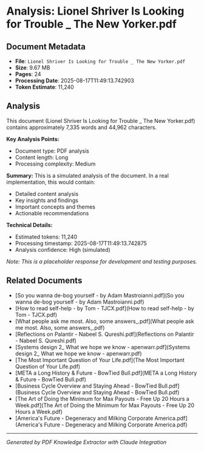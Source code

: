 # Analysis: Lionel Shriver Is Looking for Trouble _ The New Yorker.pdf

## Document Metadata
- **File**: `Lionel Shriver Is Looking for Trouble _ The New Yorker.pdf`
- **Size**: 9.67 MB
- **Pages**: 24
- **Processing Date**: 2025-08-17T11:49:13.742903
- **Token Estimate**: 11,240

## Analysis

This document (Lionel Shriver Is Looking for Trouble _ The New Yorker.pdf) contains approximately 7,335 words and 44,962 characters.

**Key Analysis Points:**
- Document type: PDF analysis
- Content length: Long
- Processing complexity: Medium

**Summary:**
This is a simulated analysis of the document. In a real implementation, this would contain:
- Detailed content analysis
- Key insights and findings
- Important concepts and themes
- Actionable recommendations

**Technical Details:**
- Estimated tokens: 11,240
- Processing timestamp: 2025-08-17T11:49:13.742875
- Analysis confidence: High (simulated)

*Note: This is a placeholder response for development and testing purposes.*

## Related Documents

- [So you wanna de-bog yourself - by Adam Mastroianni.pdf](So you wanna de-bog yourself - by Adam Mastroianni.pdf)
- [How to read self-help - by Tom - TJCX.pdf](How to read self-help - by Tom - TJCX.pdf)
- [What people ask me most. Also, some answers_.pdf](What people ask me most. Also, some answers_.pdf)
- [Reflections on Palantir - Nabeel S. Qureshi.pdf](Reflections on Palantir - Nabeel S. Qureshi.pdf)
- [Systems design 2_ What we hope we know - apenwarr.pdf](Systems design 2_ What we hope we know - apenwarr.pdf)
- [The Most Important Question of Your Life.pdf](The Most Important Question of Your Life.pdf)
- [META a Long History & Future - BowTied Bull.pdf](META a Long History & Future - BowTied Bull.pdf)
- [Business Cycle Overview and Staying Ahead - BowTied Bull.pdf](Business Cycle Overview and Staying Ahead - BowTied Bull.pdf)
- [The Art of Doing the Minimum for Max Payouts - Free Up 20 Hours a Week.pdf](The Art of Doing the Minimum for Max Payouts - Free Up 20 Hours a Week.pdf)
- [America's Future - Degeneracy and Milking Corporate America.pdf](America's Future - Degeneracy and Milking Corporate America.pdf)

---
*Generated by PDF Knowledge Extractor with Claude Integration*